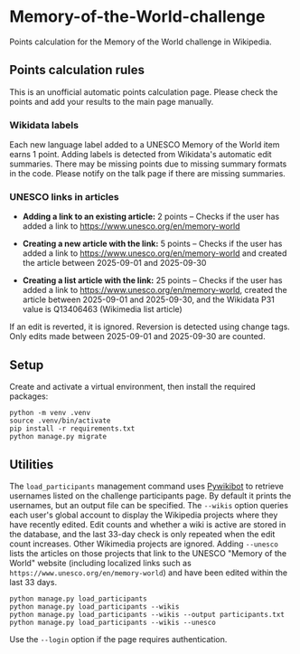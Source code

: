 # Memory-of-the-World-challenge

Points calculation for the Memory of the World challenge in Wikipedia.

## Points calculation rules

This is an unofficial automatic points calculation page. Please check the points and add your results to the main page manually.

### Wikidata labels

Each new language label added to a UNESCO Memory of the World item earns 1 point. Adding labels is detected from Wikidata's automatic edit summaries. There may be missing points due to missing summary formats in the code. Please notify on the talk page if there are missing summaries.

### UNESCO links in articles

- **Adding a link to an existing article:** 2 points
  – Checks if the user has added a link to <https://www.unesco.org/en/memory-world>

- **Creating a new article with the link:** 5 points
  – Checks if the user has added a link to <https://www.unesco.org/en/memory-world> and created the article between 2025-09-01 and 2025-09-30

- **Creating a list article with the link:** 25 points
  – Checks if the user has added a link to <https://www.unesco.org/en/memory-world>, created the article between 2025-09-01 and 2025-09-30, and the Wikidata P31 value is Q13406463 (Wikimedia list article)

If an edit is reverted, it is ignored. Reversion is detected using change tags. Only edits made between 2025-09-01 and 2025-09-30 are counted.

## Setup

Create and activate a virtual environment, then install the required
packages:

```
python -m venv .venv
source .venv/bin/activate
pip install -r requirements.txt
python manage.py migrate
```

## Utilities

The `load_participants` management command uses
[Pywikibot](https://www.mediawiki.org/wiki/Manual:Pywikibot) to retrieve
usernames listed on the challenge participants page. By default it
prints the usernames, but an output file can be specified. The
`--wikis` option queries each user's global account to display the
Wikipedia projects where they have recently edited. Edit counts and
whether a wiki is active are stored in the database, and the last 33-day
check is only repeated when the edit count increases. Other Wikimedia
projects are ignored. Adding `--unesco` lists the articles on those
projects that link to the UNESCO "Memory of the World" website
(including localized links such as
`https://www.unesco.org/en/memory-world`) and have been edited within
the last 33 days.

```
python manage.py load_participants
python manage.py load_participants --wikis
python manage.py load_participants --wikis --output participants.txt
python manage.py load_participants --wikis --unesco
```

Use the `--login` option if the page requires authentication.
